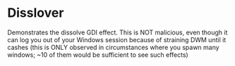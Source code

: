 # Disslover
Demonstrates the dissolve GDI effect. This is NOT malicious, even though it can log you out of your Windows session because of straining DWM until it cashes (this is ONLY observed in circumstances where you spawn many windows; ~10 of them would be sufficient to see such effects)
